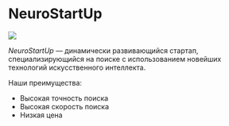 # NeuroStartUp

![](https://user-images.githubusercontent.com/85953269/122230389-4914a880-cec2-11eb-801f-826e673ff46e.png)

*NeuroStartUp* — динамически развивающийся стартап, специализирующийся на поиске с использованием новейших технологий искусственного интеллекта.

Наши преимущества:
* Высокая точность поиска
* Высокая скорость поиска
* Низкая цена
